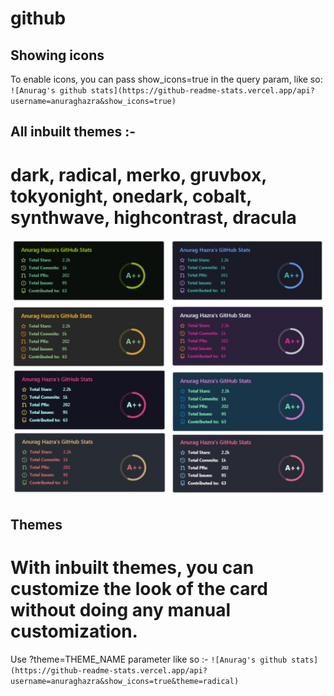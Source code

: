 # github

## Showing icons
 To enable icons, you can pass show_icons=true in the query param, like so:
``
![Anurag's github stats](https://github-readme-stats.vercel.app/api?username=anuraghazra&show_icons=true)
``

## All inbuilt themes :-
# dark, radical, merko, gruvbox, tokyonight, onedark, cobalt, synthwave, highcontrast, dracula

<img src="Screenshot_1.jpg">

## Themes
# With inbuilt themes, you can customize the look of the card without doing any manual customization.

Use ?theme=THEME_NAME parameter like so :-
``
![Anurag's github stats](https://github-readme-stats.vercel.app/api?username=anuraghazra&show_icons=true&theme=radical)
``
